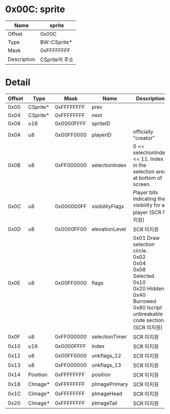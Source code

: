 # 0x00C: sprite

| Name | sprite |
| ----| ------------ |
| Offset | 0x00C |
| Type | BW::CSprite* |
| Mask | 0xFFFFFFFF |
| Description | CSprite의 주소 |<br>

# Detail

| Offset | Type | Mask | Name | Description |
| -------| -----| ---- | -----| ------------ |
| 0x00 | CSprite* | 0xFFFFFFFF | prev |  |
| 0x04 | CSprite* | 0xFFFFFFFF | next |  |
| 0x08 | u16 | 0x0000FFFF | spriteID |  |
| 0x0A | u8 | 0x00FF0000 | playerID | officially "creator" |
| 0x0B | u8 | 0xFF000000 | selectionIndex | 0 <= selectionIndex <= 11. Index in the selection area at bottom of screen. |
| 0x0C | u8 | 0x000000FF | visibilityFlags | Player bits indicating the visibility for a player (SCR 미지원) |
| 0x0D | u8 | 0x0000FF00 | elevationLevel | SCR 미지원 |
| 0x0E | u8 | 0x00FF0000 | flags | 0x01 Draw selection circle.<br>0x02<br>0x04<br>0x08 Selected.<br>0x10<br>0x20 Hidden<br>0x40 Burrowed<br>0x80 Iscript unbreakable code section.(SCR 미지원) |
| 0x0F | u8 | 0xFF000000 | selectionTimer | SCR 미지원 |
| 0x10 | u16 | 0x0000FFFF | index | SCR 미지원 |
| 0x12 | u8 | 0x00FF0000 | unkflags_12 | SCR 미지원 |
| 0x13 | u8 | 0xFF000000 | unkflags_13 | SCR 미지원 |
| 0x14 | Position | 0xFFFFFFFF | position | SCR 미지원 |
| 0x18 | CImage* | 0xFFFFFFFF | pImagePrimary | SCR 미지원 |
| 0x1C | CImage* | 0xFFFFFFFF | pImageHead | SCR 미지원 |
| 0x20 | CImage* | 0xFFFFFFFF | pImageTail | SCR 미지원 |<br>

